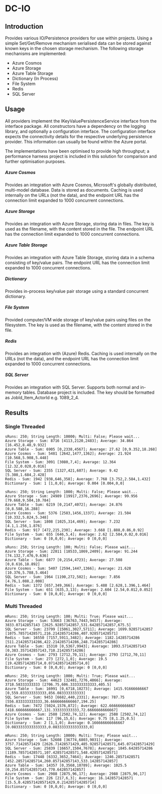 # DC-IO

## Introduction

Provides various IO/Persistence providers for use within projects. Using a simple Set/Get/Remove mechanism serialised data can be stored against known keys in the chosen storage mechanism. The following storage mechanisms are implemented:
- Azure Cosmos
- Azure Storage
- Azure Table Storage
- Dictionary (In Process)
- File System
- Redis
- SQL Server

## Usage

All providers implement the IKeyValuePersistenceService interface from the interface package. All constructors have a dependency on the logging library, and optionally a configuration interface. The configuration interface expects the connectivity details for the respective underlying persistence provider. This information can usually be found within the Azure portal.

The implementations have been optimised to provide high throughput; a performance harness project is included in this solution for comparison and further optimisation purposes.

##### Azure Cosmos

Provides an integration with Azure Cosmos, Microsoft's globally distributed, multi-model database. Data is stored as documents. Caching is used internally on the URLs (not the data), and the endpoint URL has the connection limit expanded to 1000 concurrent connections.

##### Azure Storage

Provides an integration with Azure Storage, storing data in files. The key is used as the filename, with the content stored in the file. The endpoint URL has the connection limit expanded to 1000 concurrent connections.

##### Azure Table Storage

Provides an integration with Azure Table Storage, storing data in a schema consisting of key/value pairs. The endpoint URL has the connection limit expanded to 1000 concurrent connections.

##### Dictionary

Provides in-process key/value pair storage using a standard concurrent dictionary.

##### File System

Provided computer/VM wide storage of key/value pairs using files on the filesystem. The key is used as the filename, with the content stored in the file.

##### Redis

Provides an integration with (Azure) Redis. Caching is used internally on the URLs (not the data), and the endpoint URL has the connection limit expanded to 1000 concurrent connections.

##### SQL Server

Provides an integration with SQL Server. Supports both normal and in-memory tables. Database project is included. The key should be formatted as JobId_Item_ActorId e.g. 1089_2_4.

## Results

### Single Threaded

```
sRuns: 250; String Length: 10000; Multi: False; Please wait...
Azure Storage - Sum: 8716 [4113,2120,2483]; Average: 34.864 [16.452,8.48,9.932]
Azure Table - Sum: 6905 [0,2338,4567]; Average: 27.62 [0,9.352,18.268]
Azure Cosmos - Sum: 5481 [2642,1477,1362]; Average: 21.924 [10.568,5.908,5.448]
File System - Sum: 3091 [3080,7,4]; Average: 12.364 [12.32,0.028,0.016]
SQL Server - Sum: 2355 [1327,421,607]; Average: 9.42 [5.308,1.684,2.428]
Redis - Sum: 1942 [938,646,358]; Average: 7.768 [3.752,2.584,1.432]
Dictionary - Sum: 1 [1,0,0]; Average: 0.004 [0.004,0,0]
```
```
sRuns: 250; String Length: 1000; Multi: False; Please wait...
Azure Storage - Sum: 24989 [19917,2376,2696]; Average: 99.956 [79.668,9.504,10.784]
Azure Table - Sum: 6219 [0,2147,4072]; Average: 24.876 [0,8.588,16.288]
Azure Cosmos - Sum: 5376 [2583,1456,1337]; Average: 21.504 [10.332,5.824,5.348]
SQL Server - Sum: 1808 [1025,314,469]; Average: 7.232 [4.1,1.256,1.876]
Redis - Sum: 917 [472,215,230]; Average: 3.668 [1.888,0.86,0.92]
File System - Sum: 655 [646,5,4]; Average: 2.62 [2.584,0.02,0.016]
Dictionary - Sum: 0 [0,0,0]; Average: 0 [0,0,0]
```
```
sRuns: 250; String Length: 100; Multi: False; Please wait...
Azure Storage - Sum: 22811 [18533,1869,2409]; Average: 91.244 [74.132,7.476,9.636]
Azure Table - Sum: 6877 [0,2154,4723]; Average: 27.508 [0,8.616,18.892]
Azure Cosmos - Sum: 5407 [2594,1447,1366]; Average: 21.628 [10.376,5.788,5.464]
SQL Server - Sum: 1964 [1190,272,502]; Average: 7.856 [4.76,1.088,2.008]
Redis - Sum: 1372 [657,349,366]; Average: 5.488 [2.628,1.396,1.464]
File System - Sum: 651 [635,3,13]; Average: 2.604 [2.54,0.012,0.052]
Dictionary - Sum: 0 [0,0,0]; Average: 0 [0,0,0]
```

### Multi Threaded

```
mRuns: 250; String Length: 100; Multi: True; Please wait...
Azure Storage - Sum: 53663 [36763,7443,9457]; Average: 3833.07142857143 [2625.92857142857,531.642857142857,675.5]
SQL Server - Sum: 23799 [15061,3027,5711]; Average: 1699.92857142857 [1075.78571428571,216.214285714286,407.928571428571]
Redis - Sum: 16550 [7157,5911,3482]; Average: 1182.14285714286 [511.214285714286,422.214285714286,248.714285714286]
Azure Table - Sum: 15310 [0,5367,9943]; Average: 1093.57142857143 [0,383.357142857143,710.214285714286]
Azure Cosmos - Sum: 2793 [2712,70,11]; Average: 2793 [2712,70,11]
File System - Sum: 273 [272,1,0]; Average: 19.5 [19.4285714285714,0.0714285714285714,0]
Dictionary - Sum: 0 [0,0,0]; Average: 0 [0,0,0]
```
```
mRuns: 250; String Length: 1000; Multi: True; Please wait...
Azure Storage - Sum: 44623 [32481,7276,4866]; Average: 3718.58333333333 [2706.75,606.333333333333,405.5]
Azure Table - Sum: 16991 [0,6718,10273]; Average: 1415.91666666667 [0,559.833333333333,856.083333333333]
SQL Server - Sum: 9453 [6682,440,2331]; Average: 787.75 [556.833333333333,36.6666666666667,194.25]
Redis - Sum: 7472 [5024,1576,872]; Average: 622.666666666667 [418.666666666667,131.333333333333,72.6666666666667]
Azure Cosmos - Sum: 2588 [2502,74,12]; Average: 2588 [2502,74,12]
File System - Sum: 117 [96,15,6]; Average: 9.75 [8,1.25,0.5]
Dictionary - Sum: 2 [1,1,0]; Average: 0.166666666666667 [0.0833333333333333,0.0833333333333333,0]
```
```
mRuns: 250; String Length: 10000; Multi: True; Please wait...
Azure Storage - Sum: 52608 [36774,6803,9031]; Average: 3757.71428571429 [2626.71428571429,485.928571428571,645.071428571429]
SQL Server - Sum: 25839 [16657,1504,7678]; Average: 1845.64285714286 [1189.78571428571,107.428571428571,548.428571428571]
Redis - Sum: 17448 [6332,3652,7464]; Average: 1246.28571428571 [452.285714285714,260.857142857143,533.142857142857]
Azure Table - Sum: 14357 [0,3568,10789]; Average: 1025.5 [0,254.857142857143,770.642857142857]
Azure Cosmos - Sum: 2988 [2875,96,17]; Average: 2988 [2875,96,17]
File System - Sum: 226 [217,6,3]; Average: 16.1428571428571 [15.5,0.428571428571429,0.214285714285714]
Dictionary - Sum: 0 [0,0,0]; Average: 0 [0,0,0]
```